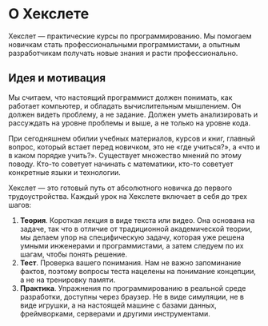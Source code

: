 # О Хекслете

Хекслет — практические курсы по программированию. Мы помогаем новичкам стать профессиональными программистами, а опытным разработчикам получать новые знания и расти профессионально.

## Идея и мотивация

Мы считаем, что настоящий программист должен понимать, как работает компьютер, и обладать вычислительным мышлением. Он должен видеть проблему, а не задание. Должен уметь анализировать и рассуждать на уровне проблемы и выше, а не только на уровне кода.

При сегодняшнем обилии учебных материалов, курсов и книг, главный вопрос, который встает перед новичком, это не «где учиться?», а «что и в каком порядке учить?». Существует множество мнений по этому поводу. Кто-то советует начинать с математики, кто-то советует конкретные языки и технологии.

Хекслет — это готовый путь от абсолютного новичка до первого трудоустройства. Каждый урок на Хекслете включает в себя до трех шагов:

1. **Теория**. Короткая лекция в виде текста или видео. Она основана на задаче, так что в отличие от традиционной академической теории, мы делаем упор на специфическую задачу, которая уже решена умными инженерами и программистами, а затем следуем по их шагам, чтобы понять решение.
2. __Тест__. Проверка вашего понимания. Нам не важно запоминание фактов, поэтому вопросы теста нацелены на понимание концепции, а не на тренировку памяти.
3. **Практика**. Упражнения по программированию в реальной среде разработки, доступны через браузер. Не в виде симуляции, не в виде игрушки, а на настоящей машине с базами данных, фреймворками, серверами и другими инструментами.